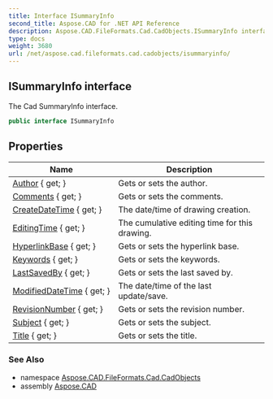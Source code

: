 ```yaml
---
title: Interface ISummaryInfo
second_title: Aspose.CAD for .NET API Reference
description: Aspose.CAD.FileFormats.Cad.CadObjects.ISummaryInfo interface. The Cad SummaryInfo interface
type: docs
weight: 3680
url: /net/aspose.cad.fileformats.cad.cadobjects/isummaryinfo/
---
```

## ISummaryInfo interface

The Cad SummaryInfo interface.

```csharp
public interface ISummaryInfo
```

## Properties

| Name | Description |
| --- | --- |
| [Author](../../aspose.cad.fileformats.cad.cadobjects/isummaryinfo/author/) { get; } | Gets or sets the author. |
| [Comments](../../aspose.cad.fileformats.cad.cadobjects/isummaryinfo/comments/) { get; } | Gets or sets the comments. |
| [CreateDateTime](../../aspose.cad.fileformats.cad.cadobjects/isummaryinfo/createdatetime/) { get; } | The date/time of drawing creation. |
| [EditingTime](../../aspose.cad.fileformats.cad.cadobjects/isummaryinfo/editingtime/) { get; } | The cumulative editing time for this drawing. |
| [HyperlinkBase](../../aspose.cad.fileformats.cad.cadobjects/isummaryinfo/hyperlinkbase/) { get; } | Gets or sets the hyperlink base. |
| [Keywords](../../aspose.cad.fileformats.cad.cadobjects/isummaryinfo/keywords/) { get; } | Gets or sets the keywords. |
| [LastSavedBy](../../aspose.cad.fileformats.cad.cadobjects/isummaryinfo/lastsavedby/) { get; } | Gets or sets the last saved by. |
| [ModifiedDateTime](../../aspose.cad.fileformats.cad.cadobjects/isummaryinfo/modifieddatetime/) { get; } | The date/time of the last update/save. |
| [RevisionNumber](../../aspose.cad.fileformats.cad.cadobjects/isummaryinfo/revisionnumber/) { get; } | Gets or sets the revision number. |
| [Subject](../../aspose.cad.fileformats.cad.cadobjects/isummaryinfo/subject/) { get; } | Gets or sets the subject. |
| [Title](../../aspose.cad.fileformats.cad.cadobjects/isummaryinfo/title/) { get; } | Gets or sets the title. |

### See Also

* namespace [Aspose.CAD.FileFormats.Cad.CadObjects](../../aspose.cad.fileformats.cad.cadobjects/)
* assembly [Aspose.CAD](../../)


